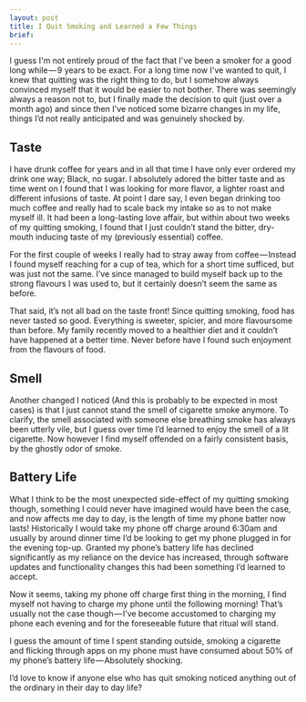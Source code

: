 ```yaml
---
layout: post
title: I Quit Smoking and Learned a Few Things
brief: 
---
```


I guess I'm not entirely proud of the fact that I've been a smoker for a good long while — 9 years to be exact. For a long time now I've wanted to quit, I knew that quitting was the right thing to do, but I somehow always convinced myself that it would be easier to not bother. There was seemingly always a reason not to, but I finally made the decision to quit (just over a month ago) and since then I've noticed some bizarre changes in my life, things I’d not really anticipated and was genuinely shocked by.
	
## Taste
I have drunk coffee for years and in all that time I have only ever ordered my drink one way; Black, no sugar. I absolutely adored the bitter taste and as time went on I found that I was looking for more flavor, a lighter roast and different infusions of taste. At point I dare say, I even began drinking too much coffee and really had to scale back my intake so as to not make myself ill. It had been a long-lasting love affair, but within about two weeks of my quitting smoking, I found that I just couldn’t stand the bitter, dry-mouth inducing taste of my (previously essential) coffee.

For the first couple of weeks I really had to stray away from coffee — Instead I found myself reaching for a cup of tea, which for a short time sufficed, but was just not the same. I’ve since managed to build myself back up to the strong flavours I was used to, but it certainly doesn’t seem the same as before.

That said, it’s not all bad on the taste front! Since quitting smoking, food has never tasted so good. Everything is sweeter, spicier, and more flavoursome than before. My family recently moved to a healthier diet and it couldn’t have happened at a better time. Never before have I found such enjoyment from the flavours of food.

## Smell
Another changed I noticed (And this is probably to be expected in most cases) is that I just cannot stand the smell of cigarette smoke anymore. To clarify, the smell associated with someone else breathing smoke has always been utterly vile, but I guess over time I’d learned to enjoy the smell of a lit cigarette. Now however I find myself offended on a fairly consistent basis, by the ghostly odor of smoke.

## Battery Life
What I think to be the most unexpected side-effect of my quitting smoking though, something I could never have imagined would have been the case, and now affects me day to day, is the length of time my phone batter now lasts! Historically I would take my phone off charge around 6:30am and usually by around dinner time I’d be looking to get my phone plugged in for the evening top-up. Granted my phone’s battery life has declined significantly as my reliance on the device has increased, through software updates and functionality changes this had been something I’d learned to accept.

Now it seems, taking my phone off charge first thing in the morning, I find myself not having to charge my phone until the following morning! That’s usually not the case though — I’ve become accustomed to charging my phone each evening and for the foreseeable future that ritual will stand.

I guess the amount of time I spent standing outside, smoking a cigarette and flicking through apps on my phone must have consumed about 50% of my phone’s battery life — Absolutely shocking.

I’d love to know if anyone else who has quit smoking noticed anything out of the ordinary in their day to day life?